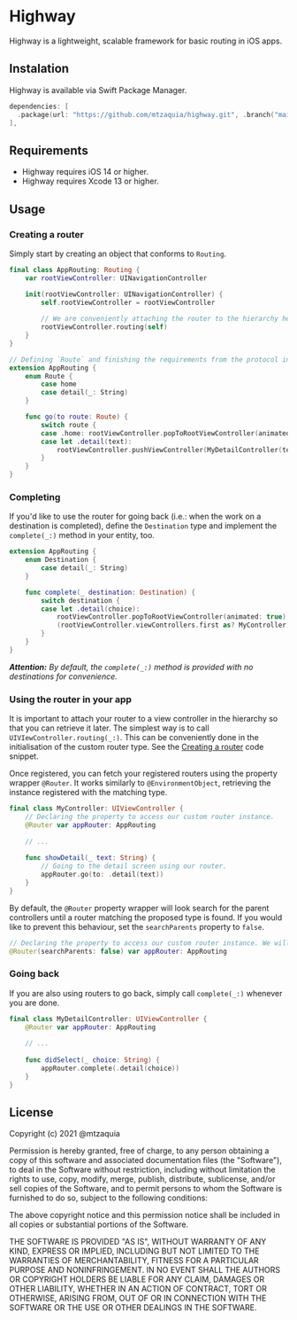 # Highway

Highway is a lightweight, scalable framework for basic routing in iOS apps.

## Instalation

Highway is available via Swift Package Manager.

```swift
dependencies: [
  .package(url: "https://github.com/mtzaquia/highway.git", .branch("main")),
],
```

## Requirements

- Highway requires iOS 14 or higher.
- Highway requires Xcode 13 or higher.

## Usage

### Creating a router

Simply start by creating an object that conforms to `Routing`.

```swift
final class AppRouting: Routing {
    var rootViewController: UINavigationController

    init(rootViewController: UINavigationController) {
        self.rootViewController = rootViewController
        
        // We are conveniently attaching the router to the hierarchy here.
        rootViewController.routing(self)
    }
}

// Defining `Route` and finishing the requirements from the protocol in an extension for readability.
extension AppRouting {
    enum Route {
        case home
        case detail(_: String)
    }

    func go(to route: Route) {
        switch route {
        case .home: rootViewController.popToRootViewController(animated: true)
        case let .detail(text):
            rootViewController.pushViewController(MyDetailController(text: text), animated: true)
        }
    }
}
```

### Completing

If you'd like to use the router for going back (i.e.: when the work on a destination is completed), define the `Destination` type and implement the `complete(_:)` method in your entity, too.

```swift
extension AppRouting {
    enum Destination {
        case detail(_: String)
    }

    func complete(_ destination: Destination) {
        switch destination {
        case let .detail(choice):
            rootViewController.popToRootViewController(animated: true)
            (rootViewController.viewControllers.first as? MyController)?.choice = choice
        }
    }
}
``` 

_**Attention:** By default, the `complete(_:)` method is provided with no destinations for convenience._

### Using the router in your app

It is important to attach your router to a view controller in the hierarchy so that you can retrieve it later. The simplest way is to call `UIVIewController.routing(_:)`. This can be conveniently done in the initialisation of the custom router type. See the [Creating a router](#creating-a-router) code snippet.

Once registered, you can fetch your registered routers using the property wrapper `@Router`. It works similarly to `@EnvironmentObject`, retrieving the instance registered with the matching type.

```swift
final class MyController: UIViewController {
    // Declaring the property to access our custom router instance.
    @Router var appRouter: AppRouting
    
    // ...
    
    func showDetail(_ text: String) {
        // Going to the detail screen using our router.
        appRouter.go(to: .detail(text))
    }
}
```

By default, the `@Router` property wrapper will look search for the parent controllers until a router matching the proposed type is found. If you would like to prevent this behaviour, set the `searchParents` property to `false`.

```swift
// Declaring the property to access our custom router instance. We will not look for the controller parents, so this will only work if there's a valid `AppRouting` instance attached to the view controller declaring this property.
@Router(searchParents: false) var appRouter: AppRouting
```

### Going back

If you are also using routers to go back, simply call `complete(_:)` whenever you are done.

```swift
final class MyDetailController: UIViewController {
    @Router var appRouter: AppRouting
    
    // ...
    
    func didSelect(_ choice: String) {
        appRouter.complete(.detail(choice))
    }
}
```

## License

Copyright (c) 2021 @mtzaquia

Permission is hereby granted, free of charge, to any person obtaining a copy
of this software and associated documentation files (the "Software"), to deal
in the Software without restriction, including without limitation the rights
to use, copy, modify, merge, publish, distribute, sublicense, and/or sell
copies of the Software, and to permit persons to whom the Software is
furnished to do so, subject to the following conditions:

The above copyright notice and this permission notice shall be included in all
copies or substantial portions of the Software.

THE SOFTWARE IS PROVIDED "AS IS", WITHOUT WARRANTY OF ANY KIND, EXPRESS OR
IMPLIED, INCLUDING BUT NOT LIMITED TO THE WARRANTIES OF MERCHANTABILITY,
FITNESS FOR A PARTICULAR PURPOSE AND NONINFRINGEMENT. IN NO EVENT SHALL THE
AUTHORS OR COPYRIGHT HOLDERS BE LIABLE FOR ANY CLAIM, DAMAGES OR OTHER
LIABILITY, WHETHER IN AN ACTION OF CONTRACT, TORT OR OTHERWISE, ARISING FROM,
OUT OF OR IN CONNECTION WITH THE SOFTWARE OR THE USE OR OTHER DEALINGS IN THE
SOFTWARE.
